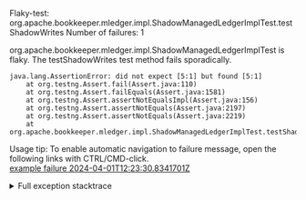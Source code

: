         
Flaky-test: org.apache.bookkeeper.mledger.impl.ShadowManagedLedgerImplTest.testShadowWrites
Number of failures: 1

org.apache.bookkeeper.mledger.impl.ShadowManagedLedgerImplTest is flaky. The testShadowWrites test method fails sporadically.

```
java.lang.AssertionError: did not expect [5:1] but found [5:1]
	at org.testng.Assert.fail(Assert.java:110)
	at org.testng.Assert.failEquals(Assert.java:1581)
	at org.testng.Assert.assertNotEqualsImpl(Assert.java:156)
	at org.testng.Assert.assertNotEquals(Assert.java:2197)
	at org.testng.Assert.assertNotEquals(Assert.java:2219)
	at org.apache.bookkeeper.mledger.impl.ShadowManagedLedgerImplTest.testShadowWrites(ShadowManagedLedgerImplTest.java:81)
```

Usage tip: To enable automatic navigation to failure message, open the following links with CTRL/CMD-click.  
[example failure 2024-04-01T12:23:30.8341701Z](https://github.com/apache/pulsar/actions/runs/8507839105/job/23300726133#step:11:2387)  


<details>
<summary>Full exception stacktrace</summary>
<code><pre>
java.lang.AssertionError: did not expect [5:1] but found [5:1]
	at org.testng.Assert.fail(Assert.java:110)
	at org.testng.Assert.failEquals(Assert.java:1581)
	at org.testng.Assert.assertNotEqualsImpl(Assert.java:156)
	at org.testng.Assert.assertNotEquals(Assert.java:2197)
	at org.testng.Assert.assertNotEquals(Assert.java:2219)
	at org.apache.bookkeeper.mledger.impl.ShadowManagedLedgerImplTest.testShadowWrites(ShadowManagedLedgerImplTest.java:81)
	at java.base/jdk.internal.reflect.NativeMethodAccessorImpl.invoke0(Native Method)
	at java.base/jdk.internal.reflect.NativeMethodAccessorImpl.invoke(NativeMethodAccessorImpl.java:77)
	at java.base/jdk.internal.reflect.DelegatingMethodAccessorImpl.invoke(DelegatingMethodAccessorImpl.java:43)
	at java.base/java.lang.reflect.Method.invoke(Method.java:568)
	at org.testng.internal.invokers.MethodInvocationHelper.invokeMethod(MethodInvocationHelper.java:139)
	at org.testng.internal.invokers.InvokeMethodRunnable.runOne(InvokeMethodRunnable.java:47)
	at org.testng.internal.invokers.InvokeMethodRunnable.call(InvokeMethodRunnable.java:76)
	at org.testng.internal.invokers.InvokeMethodRunnable.call(InvokeMethodRunnable.java:11)
	at java.base/java.util.concurrent.FutureTask.run(FutureTask.java:264)
	at java.base/java.util.concurrent.ThreadPoolExecutor.runWorker(ThreadPoolExecutor.java:1136)
	at java.base/java.util.concurrent.ThreadPoolExecutor$Worker.run(ThreadPoolExecutor.java:635)
	at java.base/java.lang.Thread.run(Thread.java:840)

</pre></code>
</details>

